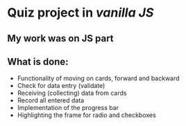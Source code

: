 # Quiz project in _vanilla JS_

## My work was on JS part
## What is done:

* Functionality of moving on cards, forward and backward
* Check for data entry (validate)
* Receiving (collecting) data from cards
* Record all entered data
* Implementation of the progress bar
* Highlighting the frame for radio and checkboxes
